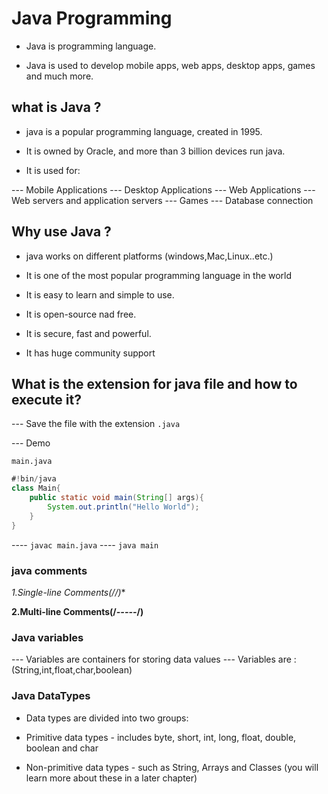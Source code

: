 # Java Programming

* Java is programming language.

* Java is used to develop mobile apps, web apps, desktop apps, games and much more.

## what is Java ?

* java is a popular programming language, created in 1995.

* It is owned by Oracle, and more than 3 billion devices run java.

* It is used for:

--- Mobile Applications
--- Desktop Applications
--- Web Applications
--- Web servers and application servers
--- Games
--- Database connection

## Why use Java ?

* java works on different platforms (windows,Mac,Linux..etc.)

* It is one of the most popular programming language in the world

* It is easy to learn and simple to use.

* It is open-source nad free.

* It is secure, fast and powerful.

* It has huge community support

## What is the extension for java file and how to execute it?

--- Save the file with the extension ```.java```

--- Demo

```main.java```

```java
#!bin/java
class Main{
    public static void main(String[] args){
        System.out.println("Hello World");
    }
}
```

---- ```javac main.java```
---- ```java main```

### java comments

*1.Single-line Comments(//)**

**2.Multi-line Comments(/*-----*/)**

### Java variables

 --- Variables are containers for storing data values
 --- Variables are : (String,int,float,char,boolean)

### Java DataTypes

* Data types are divided into two groups:

* Primitive data types - includes byte, short, int, long, float, double, boolean and char

* Non-primitive data types - such as String, Arrays and Classes (you will learn more about these in a later chapter)

